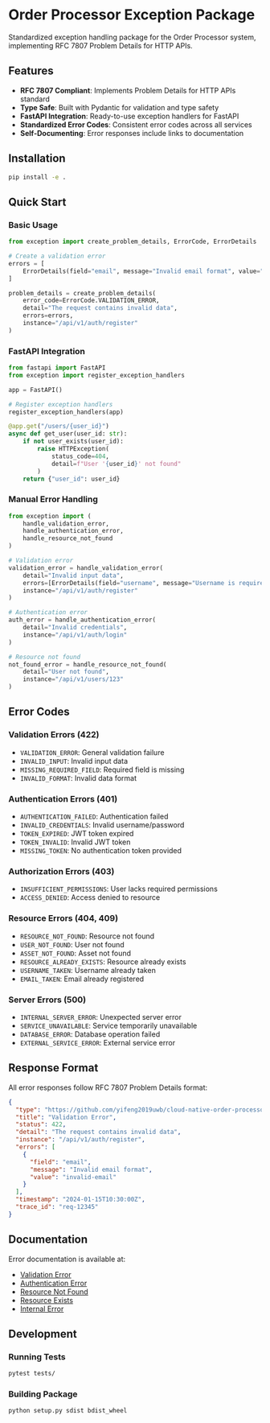 # Order Processor Exception Package

Standardized exception handling package for the Order Processor system, implementing RFC 7807 Problem Details for HTTP APIs.

## Features

- **RFC 7807 Compliant**: Implements Problem Details for HTTP APIs standard
- **Type Safe**: Built with Pydantic for validation and type safety
- **FastAPI Integration**: Ready-to-use exception handlers for FastAPI
- **Standardized Error Codes**: Consistent error codes across all services
- **Self-Documenting**: Error responses include links to documentation

## Installation

```bash
pip install -e .
```

## Quick Start

### Basic Usage

```python
from exception import create_problem_details, ErrorCode, ErrorDetails

# Create a validation error
errors = [
    ErrorDetails(field="email", message="Invalid email format", value="invalid-email")
]

problem_details = create_problem_details(
    error_code=ErrorCode.VALIDATION_ERROR,
    detail="The request contains invalid data",
    errors=errors,
    instance="/api/v1/auth/register"
)
```

### FastAPI Integration

```python
from fastapi import FastAPI
from exception import register_exception_handlers

app = FastAPI()

# Register exception handlers
register_exception_handlers(app)

@app.get("/users/{user_id}")
async def get_user(user_id: str):
    if not user_exists(user_id):
        raise HTTPException(
            status_code=404,
            detail=f"User '{user_id}' not found"
        )
    return {"user_id": user_id}
```

### Manual Error Handling

```python
from exception import (
    handle_validation_error,
    handle_authentication_error,
    handle_resource_not_found
)

# Validation error
validation_error = handle_validation_error(
    detail="Invalid input data",
    errors=[ErrorDetails(field="username", message="Username is required")],
    instance="/api/v1/auth/register"
)

# Authentication error
auth_error = handle_authentication_error(
    detail="Invalid credentials",
    instance="/api/v1/auth/login"
)

# Resource not found
not_found_error = handle_resource_not_found(
    detail="User not found",
    instance="/api/v1/users/123"
)
```

## Error Codes

### Validation Errors (422)
- `VALIDATION_ERROR`: General validation failure
- `INVALID_INPUT`: Invalid input data
- `MISSING_REQUIRED_FIELD`: Required field is missing
- `INVALID_FORMAT`: Invalid data format

### Authentication Errors (401)
- `AUTHENTICATION_FAILED`: Authentication failed
- `INVALID_CREDENTIALS`: Invalid username/password
- `TOKEN_EXPIRED`: JWT token expired
- `TOKEN_INVALID`: Invalid JWT token
- `MISSING_TOKEN`: No authentication token provided

### Authorization Errors (403)
- `INSUFFICIENT_PERMISSIONS`: User lacks required permissions
- `ACCESS_DENIED`: Access denied to resource

### Resource Errors (404, 409)
- `RESOURCE_NOT_FOUND`: Resource not found
- `USER_NOT_FOUND`: User not found
- `ASSET_NOT_FOUND`: Asset not found
- `RESOURCE_ALREADY_EXISTS`: Resource already exists
- `USERNAME_TAKEN`: Username already taken
- `EMAIL_TAKEN`: Email already registered

### Server Errors (500)
- `INTERNAL_SERVER_ERROR`: Unexpected server error
- `SERVICE_UNAVAILABLE`: Service temporarily unavailable
- `DATABASE_ERROR`: Database operation failed
- `EXTERNAL_SERVICE_ERROR`: External service error

## Response Format

All error responses follow RFC 7807 Problem Details format:

```json
{
  "type": "https://github.com/yifeng2019uwb/cloud-native-order-processor/blob/main/docs/errors/validation-error.md",
  "title": "Validation Error",
  "status": 422,
  "detail": "The request contains invalid data",
  "instance": "/api/v1/auth/register",
  "errors": [
    {
      "field": "email",
      "message": "Invalid email format",
      "value": "invalid-email"
    }
  ],
  "timestamp": "2024-01-15T10:30:00Z",
  "trace_id": "req-12345"
}
```

## Documentation

Error documentation is available at:
- [Validation Error](./docs/errors/validation-error.md)
- [Authentication Error](./docs/errors/authentication-error.md)
- [Resource Not Found](./docs/errors/resource-not-found.md)
- [Resource Exists](./docs/errors/resource-exists.md)
- [Internal Error](./docs/errors/internal-error.md)

## Development

### Running Tests

```bash
pytest tests/
```

### Building Package

```bash
python setup.py sdist bdist_wheel
```